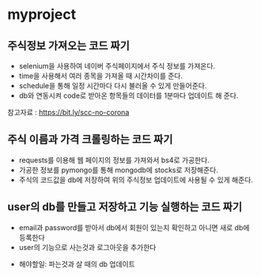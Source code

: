 myproject
==========

## 주식정보 가져오는 코드 짜기
* selenium을 사용하여 네이버 주식페이지에서 주식 정보를 가져온다.
* time을 사용해서 여러 종목을 가져올 때 시간차이를 준다.
* schedule을 통해 일정 시간마다 다시 불러올 수 있게 만들어준다.
* db와 연동시켜 code로 받아온 항목들의 데이터를 1분마다 업데이트 해 준다.

참고자료 : <https://bit.ly/scc-no-corona>

## 주식 이름과 가격 크롤링하는 코드 짜기
* requests를 이용해 웹 페이지의 정보를 가져와서 bs4로 가공한다.
* 가공한 정보를 pymongo를 통해 mongodb에 stocks로 저장해준다.
*  주식의 코드값을 db에 저장하여 위의 주식정보 업데이트에 사용될 수 있게 해준다.

## user의 db를 만들고 저장하고 기능 실행하는 코드 짜기
* email과 password를 받아서 db에서 회원이 있는지 확인하고 아니면 새로 db에 등록한다
* user의 기능으로 사는것과 로그아웃을 추가한다
+ 해야할일: 파는것과 살 때의 db 업데이트
